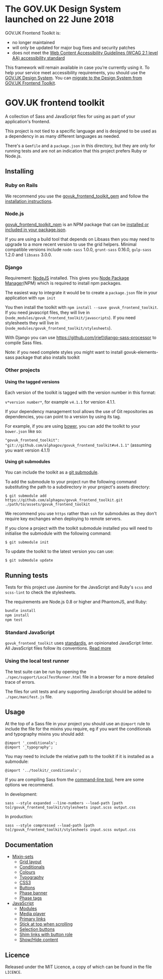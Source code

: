 The GOV.UK Design System launched on 22 June 2018
===============

GOV.UK Frontend Toolkit is:

- no longer maintained
- will only be updated for major bug fixes and security patches
- does not meet the [Web Content Accessibility Guidelines (WCAG 2.1 level AA) accessibility standard](https://www.gov.uk/guidance/accessibility-requirements-for-public-sector-websites-and-apps)

This framework will remain available in case you’re currently using it. To help your service meet accessibility requirements, you should use the [GOV.UK Design System](https://design-system.service.gov.uk/). You can [migrate to the Design System from GOV.UK Frontend Toolkit](https://frontend.design-system.service.gov.uk/migrating-from-legacy-products/).

# GOV.UK frontend toolkit

A collection of Sass and JavaScript files for using as part of your
application's frontend.

This project is not tied to a specific language and is designed to be used
as a dependency in as many different languages as needed.

There's a `Gemfile` and a `package.json` in this directory, but they are only
for running tests and are not an indication that this project prefers
Ruby or Node.js.

## Installing

### Ruby on Rails

We recommend you use the [govuk_frontend_toolkit_gem][toolkit_gem_github] and
follow the [installation instructions][toolkit_gem_github_readme].

[toolkit_gem_github]: https://github.com/alphagov/govuk_frontend_toolkit_gem
[toolkit_gem_github_readme]: https://github.com/alphagov/govuk_frontend_toolkit_gem#readme

### Node.js

[govuk_frontend_toolkit_npm][toolkit_npm_github] is an NPM package that can be
[installed or included in your package.json][toolkit_npm].

[toolkit_npm_github]: https://github.com/alphagov/govuk_frontend_toolkit_npm
[toolkit_npm]: https://npmjs.org/package/govuk_frontend_toolkit

If you are using a build tool that depends on Libsass then you
may need to upgrade to a more recent version to use the grid helpers. Minimal
compatible versions include `node-sass` 1.0.0, `grunt-sass` 0.16.0,
`gulp-sass` 1.2.0 and `libsass` 3.0.0.

### Django

Requirement: [NodeJS](https://nodejs.org/en/) installed. This gives you [Node Package Manager](https://docs.npmjs.com/getting-started/installing-node)(NPM) which is required to install npm packages.

The easiest way to integrate it would be to create a `package.json` file in your application with `npm init`

You then install the toolkit with `npm install --save govuk_frontend_toolkit`.
If you need javascript files, they will live in (`node_modules/govuk_frontend_toolkit/javascripts`).
If you need stylesheets they will live in (`node_modules/govuk_frontend_toolkit/stylesheets`).

With Django you can use https://github.com/jrief/django-sass-processor to compile Sass files.

Note: if you need complete styles you might want to install govuk-elements-sass package that also installs toolkit

### Other projects

#### Using the tagged versions

Each version of the toolkit is tagged with the version number in this format:

`v*version number*`, for example `v4.1.1` for version 4.1.1.

If your dependency management tool allows the use of Git repositories as dependencies, you can point to a version by using its tag.

For example, if you are using [bower](http://bower.io), you can add the toolkit to your `bower.json` like so:

`"govuk_frontend_toolkit": "git://github.com/alphagov/govuk_frontend_toolkit#v4.1.1"` (assuming you want version 4.1.1)

#### Using git submodules

You can include the toolkit as a [git submodule][git submodule].

[git submodule]: https://git-scm.com/book/en/v2/Git-Tools-Submodules

To add the submodule to your project run the following command substituting the path to a subdirectory in your project's assets directory:

    $ git submodule add https://github.com/alphagov/govuk_frontend_toolkit.git ./path/to/assets/govuk_frontend_toolkit

We recommend you use `https` rather than `ssh` for submodules as they don't require key exchanges when deploying to remote servers.

If you clone a project with the toolkit submodule installed you will need to initialise the submodule with the following command:

    $ git submodule init

To update the toolkit to the latest version you can use:

    $ git submodule update

## Running tests

Tests for this project use Jasmine for the JavaScript and Ruby's `scss` and `scss-lint`
to check the stylesheets.

The requirements are Node.js 0.8 or higher and PhantomJS, and Ruby:

```bash
bundle install
npm install
npm test
```

### Standard JavaScript
`govuk_frontend_toolkit` uses [standardjs](http://standardjs.com/), an opinionated JavaScript linter.
All JavaScript files follow its conventions. [Read more](https://github.com/alphagov/govuk_prototype_kit/blob/master/docs/linting.md)

### Using the local test runner

The test suite can be run by opening the `./spec/support/LocalTestRunner.html` file in a browser for a more detailed trace of errors.

The files for unit tests and any supporting JavaScript should be added to `./spec/manifest.js` file.

## Usage

At the top of a Sass file in your project you should use an `@import` rule
to include the file for the mixins you require, eg if you want the
conditionals and typography mixins you should add:

    @import '_conditionals';
    @import '_typography';

You may need to include the relative path to the toolkit if it is installed as a submodule:

    @import '../toolkit/_conditionals';

If you are compiling Sass from the [command-line tool](http://sass-lang.com/docs/yardoc/file.SASS_REFERENCE.html#using_sass), here are some options we recommend.

In development:

    sass --style expanded --line-numbers --load-path [path to]/govuk_frontend_toolkit/stylesheets input.scss output.css

In production:

    sass --style compressed --load-path [path to]/govuk_frontend_toolkit/stylesheets input.scss output.css

## Documentation

* [Mixin-sets](/docs/mixins.md)
  * [Grid layout](/docs/mixins.md#grid-layout)
  * [Conditionals](/docs/mixins.md#conditionals)
  * [Colours](/docs/mixins.md#colours)
  * [Typography](/docs/mixins.md#typography)
  * [CSS3](/docs/mixins.md#css3)
  * [Buttons](/docs/mixins.md#buttons)
  * [Phase banner](/docs/mixins.md#-phase-banner)
  * [Phase tags](/docs/mixins.md#-phase-tags)
* [JavaScript](/docs/javascript.md)
  * [Modules](/docs/javascript.md#modules)
  * [Media player](/docs/javascript.md#media-player)
  * [Primary links](/docs/javascript.md#primary-links)
  * [Stick at top when scrolling](/docs/javascript.md#stick-at-top-when-scrolling)
  * [Selection buttons](/docs/javascript.md#selection-buttons)
  * [Shim links with button role](/docs/javascript.md#shim-links-with-button-role)
  * [Show/Hide content](/docs/javascript.md#showhide-content)

## Licence

Released under the MIT Licence, a copy of which can be found in the file `LICENCE`.
